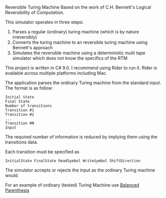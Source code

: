 Reversible Turing Machine Based on the work of C.H. Bennett's Logical Reversibility of Computation.

This simulator operates in three steps:

1. Parses a regular (ordinary) turing machine (which is by nature irreversibly)
2. Converts the turing machine to an reversible turing machine using Bennett's approach
3. Simulates the reversible machine using a deterministic multi tape simulator which does not know the specifics of the RTM

This project is written in C# 9.0. I recommend using Rider to run it. Rider is available across multiple platforms including Mac.

The application parses the ordinary Turing machine from the standard input. The format is as follow:

```
Initial State
Final State
Number of transitions
Transition #1
Transition #2
...
Transition #N
Input
```

The required number of information is reduced by implying them using the transitions data.

Each transition must be specified as 

```
InitialState FinalState ReadSymbol WriteSymbol ShiftDirection
```

The simulator accepts or rejects the input as the ordinary Turing machine would.

For an example of ordinary (tested) Turing Machine use [Balanced Parenthesis](ReversibleTuringMachine\InputExamples\BalancedParenthesis.txt)